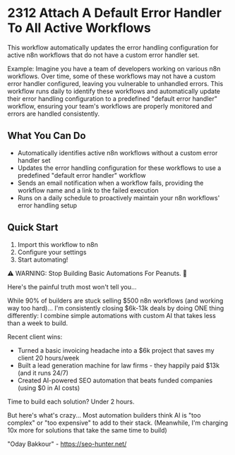 # 2312 Attach A Default Error Handler To All Active Workflows

This workflow automatically updates the error handling configuration for active n8n workflows that do not have a custom error handler set.

Example: Imagine you have a team of developers working on various n8n workflows. Over time, some of these workflows may not have a custom error handler configured, leaving you vulnerable to unhandled errors. This workflow runs daily to identify these workflows and automatically update their error handling configuration to a predefined "default error handler" workflow, ensuring your team's workflows are properly monitored and errors are handled consistently.

## What You Can Do
- Automatically identifies active n8n workflows without a custom error handler set
- Updates the error handling configuration for these workflows to use a predefined "default error handler" workflow
- Sends an email notification when a workflow fails, providing the workflow name and a link to the failed execution
- Runs on a daily schedule to proactively maintain your n8n workflows' error handling setup

## Quick Start
1. Import this workflow to n8n
2. Configure your settings
3. Start automating!

⚠️ WARNING: Stop Building Basic Automations For Peanuts. 🚫

Here's the painful truth most won't tell you...

While 90% of builders are stuck selling $500 n8n workflows (and working way too hard)...
I'm consistently closing $6k-13k deals by doing ONE thing differently:
I combine simple automations with custom AI that takes less than a week to build.

Recent client wins:
* Turned a basic invoicing headache into a $6k project that saves my client 20 hours/week
* Built a lead generation machine for law firms - they happily paid $13k (and it runs 24/7)
* Created AI-powered SEO automation that beats funded companies (using $0 in AI costs)

Time to build each solution? Under 2 hours.

But here's what's crazy...
Most automation builders think AI is "too complex" or "too expensive" to add to their stack.
(Meanwhile, I'm charging 10x more for solutions that take the same time to build)

"Oday Bakkour" - https://seo-hunter.net/

